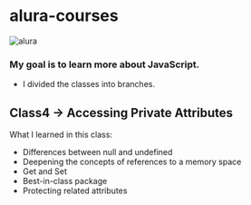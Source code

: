 # alura-courses

![alura](https://lh3.googleusercontent.com/TM-g_2L7u2p99kwg4IQeB-3352WfCq0vKXP4h5cOvISUlNll6-1WHu8t2B0oZdZKjkmp)

### My goal is to learn more about JavaScript. 
- I divided the classes into branches.

## Class4 -> Accessing Private Attributes
What I learned in this class:
  - Differences between null and undefined
  - Deepening the concepts of references to a memory space
  - Get and Set
  - Best-in-class package
  - Protecting related attributes
